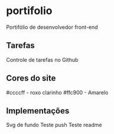 # portifolio
Portifólio de desenvolvedor front-end

## Tarefas
Controle de tarefas no Github

## Cores do site
#ccccff - roxo clarinho
#ffc900 - Amarelo 

## Implementações
Svg de fundo
Teste push
Teste readme

